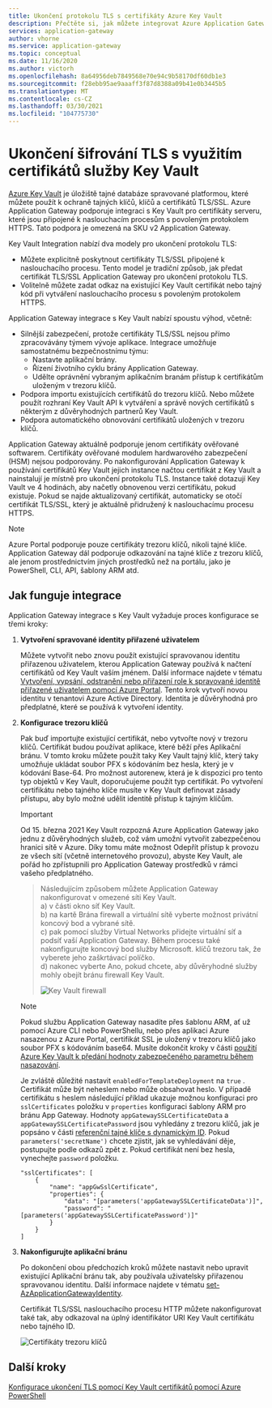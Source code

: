 ```yaml
---
title: Ukončení protokolu TLS s certifikáty Azure Key Vault
description: Přečtěte si, jak můžete integrovat Azure Application Gateway s Key Vault pro certifikáty serveru, které jsou připojené k posluchačům s povoleným protokolem HTTPS.
services: application-gateway
author: vhorne
ms.service: application-gateway
ms.topic: conceptual
ms.date: 11/16/2020
ms.author: victorh
ms.openlocfilehash: 8a64956deb7849568e70e94c9b58170df60db1e3
ms.sourcegitcommit: f28ebb95ae9aaaff3f87d8388a09b41e0b3445b5
ms.translationtype: MT
ms.contentlocale: cs-CZ
ms.lasthandoff: 03/30/2021
ms.locfileid: "104775730"
---
```

# <a name="tls-termination-with-key-vault-certificates"></a>Ukončení šifrování TLS s využitím certifikátů služby Key Vault

[Azure Key Vault](../key-vault/general/overview.md) je úložiště tajné databáze spravované platformou, které můžete použít k ochraně tajných klíčů, klíčů a certifikátů TLS/SSL. Azure Application Gateway podporuje integraci s Key Vault pro certifikáty serveru, které jsou připojené k naslouchacím procesům s povoleným protokolem HTTPS. Tato podpora je omezená na SKU v2 Application Gateway.

Key Vault Integration nabízí dva modely pro ukončení protokolu TLS:

- Můžete explicitně poskytnout certifikáty TLS/SSL připojené k naslouchacího procesu. Tento model je tradiční způsob, jak předat certifikát TLS/SSL Application Gateway pro ukončení protokolu TLS.
- Volitelně můžete zadat odkaz na existující Key Vault certifikát nebo tajný kód při vytváření naslouchacího procesu s povoleným protokolem HTTPS.

Application Gateway integrace s Key Vault nabízí spoustu výhod, včetně:

- Silnější zabezpečení, protože certifikáty TLS/SSL nejsou přímo zpracovávány týmem vývoje aplikace. Integrace umožňuje samostatnému bezpečnostnímu týmu:
  * Nastavte aplikační brány.
  * Řízení životního cyklu brány Application Gateway.
  * Udělte oprávnění vybraným aplikačním branám přístup k certifikátům uloženým v trezoru klíčů.
- Podpora importu existujících certifikátů do trezoru klíčů. Nebo můžete použít rozhraní Key Vault API k vytváření a správě nových certifikátů s některým z důvěryhodných partnerů Key Vault.
- Podpora automatického obnovování certifikátů uložených v trezoru klíčů.

Application Gateway aktuálně podporuje jenom certifikáty ověřované softwarem. Certifikáty ověřované modulem hardwarového zabezpečení (HSM) nejsou podporovány. Po nakonfigurování Application Gateway k používání certifikátů Key Vault jejich instance načtou certifikát z Key Vault a nainstalují je místně pro ukončení protokolu TLS. Instance také dotazují Key Vault ve 4 hodinách, aby načetly obnovenou verzi certifikátu, pokud existuje. Pokud se najde aktualizovaný certifikát, automaticky se otočí certifikát TLS/SSL, který je aktuálně přidružený k naslouchacímu procesu HTTPS.

> [!NOTE]
> Azure Portal podporuje pouze certifikáty trezoru klíčů, nikoli tajné klíče. Application Gateway dál podporuje odkazování na tajné klíče z trezoru klíčů, ale jenom prostřednictvím jiných prostředků než na portálu, jako je PowerShell, CLI, API, šablony ARM atd. 

## <a name="how-integration-works"></a>Jak funguje integrace

Application Gateway integrace s Key Vault vyžaduje proces konfigurace se třemi kroky:

1. **Vytvoření spravované identity přiřazené uživatelem**

   Můžete vytvořit nebo znovu použít existující spravovanou identitu přiřazenou uživatelem, kterou Application Gateway používá k načtení certifikátů od Key Vault vaším jménem. Další informace najdete v tématu [Vytvoření, vypsání, odstranění nebo přiřazení role k spravované identitě přiřazené uživatelem pomocí Azure Portal](../active-directory/managed-identities-azure-resources/how-to-manage-ua-identity-portal.md). Tento krok vytvoří novou identitu v tenantovi Azure Active Directory. Identita je důvěryhodná pro předplatné, které se používá k vytvoření identity.

1. **Konfigurace trezoru klíčů**

   Pak buď importujte existující certifikát, nebo vytvořte nový v trezoru klíčů. Certifikát budou používat aplikace, které běží přes Aplikační bránu. V tomto kroku můžete použít taky Key Vault tajný klíč, který taky umožňuje ukládat soubor PFX s kódováním bez hesla, který je v kódování Base-64. Pro možnost autorenew, která je k dispozici pro tento typ objektů v Key Vault, doporučujeme použít typ certifikát. Po vytvoření certifikátu nebo tajného klíče musíte v Key Vault definovat zásady přístupu, aby bylo možné udělit identitě přístup k tajným klíčům.
   
   > [!IMPORTANT]
   > Od 15. března 2021 Key Vault rozpozná Azure Application Gateway jako jednu z důvěryhodných služeb, což vám umožní vytvořit zabezpečenou hranici sítě v Azure. Díky tomu máte možnost Odepřít přístup k provozu ze všech sítí (včetně internetového provozu), abyste Key Vault, ale pořád ho zpřístupnili pro Application Gateway prostředků v rámci vašeho předplatného. 

   > Následujícím způsobem můžete Application Gateway nakonfigurovat v omezené síti Key Vault. <br />
   > a) v části okno síť Key Vault. <br />
   > b) na kartě Brána firewall a virtuální sítě vyberte možnost privátní koncový bod a vybrané sítě. <br/>
   > c) pak pomocí služby Virtual Networks přidejte virtuální síť a podsíť vaší Application Gateway. Během procesu také nakonfigurujte koncový bod služby Microsoft. klíčů trezoru tak, že vyberete jeho zaškrtávací políčko. <br/>
   > d) nakonec vyberte Ano, pokud chcete, aby důvěryhodné služby mohly obejít bránu firewall Key Vault. <br/>
   > 
   > ![Key Vault firewall](media/key-vault-certs/key-vault-firewall.png)


   > [!NOTE]
   > Pokud službu Application Gateway nasadíte přes šablonu ARM, ať už pomocí Azure CLI nebo PowerShellu, nebo přes aplikaci Azure nasazenou z Azure Portal, certifikát SSL je uložený v trezoru klíčů jako soubor PFX s kódováním base64. Musíte dokončit kroky v části [použití Azure Key Vault k předání hodnoty zabezpečeného parametru během nasazování](../azure-resource-manager/templates/key-vault-parameter.md). 
   >
   > Je zvláště důležité nastavit `enabledForTemplateDeployment` na `true` . Certifikát může být neheslem nebo může obsahovat heslo. V případě certifikátu s heslem následující příklad ukazuje možnou konfiguraci pro `sslCertificates` položku v `properties` konfiguraci šablony ARM pro bránu App Gateway. Hodnoty `appGatewaySSLCertificateData` a `appGatewaySSLCertificatePassword` jsou vyhledány z trezoru klíčů, jak je popsáno v části [referenční tajné klíče s dynamickým ID](../azure-resource-manager/templates/key-vault-parameter.md#reference-secrets-with-dynamic-id). Pokud `parameters('secretName')` chcete zjistit, jak se vyhledávání děje, postupujte podle odkazů zpět z. Pokud certifikát není bez hesla, vynechejte `password` položku.
   >   
   > ```
   > "sslCertificates": [
   >     {
   >         "name": "appGwSslCertificate",
   >         "properties": {
   >             "data": "[parameters('appGatewaySSLCertificateData')]",
   >             "password": "[parameters('appGatewaySSLCertificatePassword')]"
   >         }
   >     }
   > ]
   > ```

1. **Nakonfigurujte aplikační bránu**

   Po dokončení obou předchozích kroků můžete nastavit nebo upravit existující Aplikační bránu tak, aby používala uživatelsky přiřazenou spravovanou identitu. Další informace najdete v tématu [set-AzApplicationGatewayIdentity](/powershell/module/az.network/set-azapplicationgatewayidentity).

   Certifikát TLS/SSL naslouchacího procesu HTTP můžete nakonfigurovat také tak, aby odkazoval na úplný identifikátor URI Key Vault certifikátu nebo tajného ID.

   ![Certifikáty trezoru klíčů](media/key-vault-certs/ag-kv.png)

## <a name="next-steps"></a>Další kroky

[Konfigurace ukončení TLS pomocí Key Vault certifikátů pomocí Azure PowerShell](configure-keyvault-ps.md)
